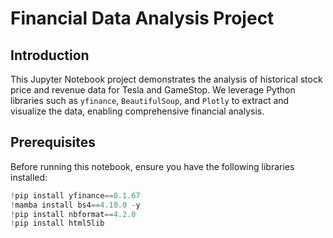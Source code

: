 # Financial Data Analysis Project

## Introduction
This Jupyter Notebook project demonstrates the analysis of historical stock price and revenue data for Tesla and GameStop. We leverage Python libraries such as `yfinance`, `BeautifulSoup`, and `Plotly` to extract and visualize the data, enabling comprehensive financial analysis.

## Prerequisites
Before running this notebook, ensure you have the following libraries installed:

```python
!pip install yfinance==0.1.67
!mamba install bs4==4.10.0 -y
!pip install nbformat==4.2.0
!pip install html5lib
